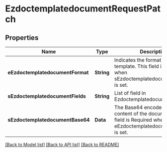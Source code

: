 # EzdoctemplatedocumentRequestPatch

## Properties
Name | Type | Description | Notes
------------ | ------------- | ------------- | -------------
**eEzdoctemplatedocumentFormat** | **String** | Indicates the format of the template.  This field is Required when sEzdoctemplatedocumentBase64 is set. | [optional] 
**sEzdoctemplatedocumentFields** | **String** | List of field in Ezdoctemplatedocument | [optional] 
**sEzdoctemplatedocumentBase64** | **Data** | The Base64 encoded binary content of the document.  This field is Required when eEzdoctemplatedocumentFormat is set. | [optional] 

[[Back to Model list]](../README.md#documentation-for-models) [[Back to API list]](../README.md#documentation-for-api-endpoints) [[Back to README]](../README.md)


